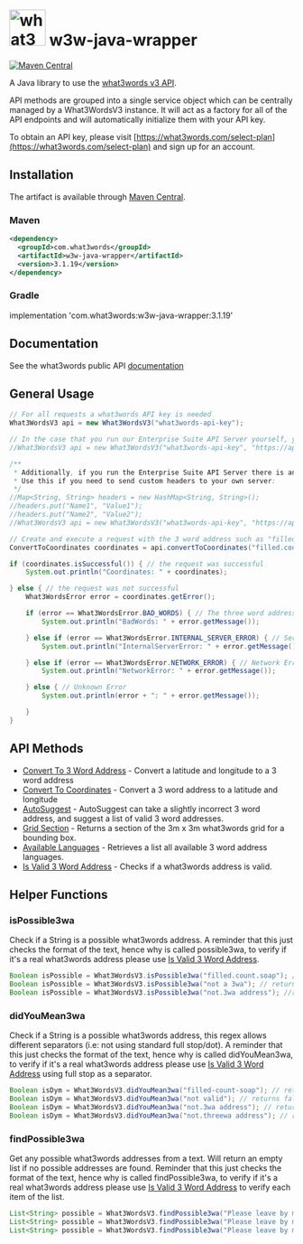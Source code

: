 # <img src="https://what3words.com/assets/images/w3w_square_red.png" width="64" height="64" alt="what3words">&nbsp;w3w-java-wrapper

[![Maven Central](https://img.shields.io/maven-central/v/com.what3words/w3w-java-wrapper)](https://central.sonatype.com/artifact/com.what3words/w3w-java-wrapper)

A Java library to use the [what3words v3 API](https://docs.what3words.com/api/v3/).

API methods are grouped into a single service object which can be centrally managed by a What3WordsV3 instance. It will act as a factory for all of the API endpoints and will automatically initialize them with your API key.

To obtain an API key, please visit [https://what3words.com/select-plan](https://what3words.com/select-plan) and sign up for an account.

## Installation

The artifact is available through <a href="https://search.maven.org/search?q=g:com.what3words">Maven Central</a>.

### Maven

```xml
<dependency>
  <groupId>com.what3words</groupId>
  <artifactId>w3w-java-wrapper</artifactId>
  <version>3.1.19</version>
</dependency>
```

### Gradle


implementation 'com.what3words:w3w-java-wrapper:3.1.19'

## Documentation

See the what3words public API [documentation](https://docs.what3words.com/api/v3/)

## General Usage

```Java
// For all requests a what3words API key is needed
What3WordsV3 api = new What3WordsV3("what3words-api-key");

// In the case that you run our Enterprise Suite API Server yourself, you may specify the URL to your own server like so:
//What3WordsV3 api = new What3WordsV3("what3words-api-key", "https://api.yourserver.com/v3/");

/**
 * Additionally, if you run the Enterprise Suite API Server there is another optional setup() parameter: customHeaders. 
 * Use this if you need to send custom headers to your own server:
 */
//Map<String, String> headers = new HashMap<String, String>();
//headers.put("Name1", "Value1");
//headers.put("Name2", "Value2");
//What3WordsV3 api = new What3WordsV3("what3words-api-key", "https://api.yourserver.com/v3/", headers);

// Create and execute a request with the 3 word address such as "filled.count.soap"
ConvertToCoordinates coordinates = api.convertToCoordinates("filled.count.soap").execute();

if (coordinates.isSuccessful()) { // the request was successful
    System.out.println("Coordinates: " + coordinates);

} else { // the request was not successful
    What3WordsError error = coordinates.getError();

    if (error == What3WordsError.BAD_WORDS) { // The three word address provided is invalid
        System.out.println("BadWords: " + error.getMessage());

    } else if (error == What3WordsError.INTERNAL_SERVER_ERROR) { // Server Error
        System.out.println("InternalServerError: " + error.getMessage());

    } else if (error == What3WordsError.NETWORK_ERROR) { // Network Error
        System.out.println("NetworkError: " + error.getMessage());

    } else { // Unknown Error
        System.out.println(error + ": " + error.getMessage());

    }
}
```

## API Methods

- [Convert To 3 Word Address](src/main/java/com/what3words/javawrapper/examples/ConvertTo3WAExample.java) - Convert a latitude and longitude to a 3 word address
- [Convert To Coordinates](src/main/java/com/what3words/javawrapper/examples/ConvertToCoordinatesExample.java) - Convert a 3 word address to a latitude and longitude
- [AutoSuggest](src/main/java/com/what3words/javawrapper/examples/AutosuggestExample.java) - AutoSuggest can take a slightly incorrect 3 word address, and suggest a list of valid 3 word addresses.
- [Grid Section](src/main/java/com/what3words/javawrapper/examples/GridSectionExample.java) - Returns a section of the 3m x 3m what3words grid for a bounding box.
- [Available Languages](src/main/java/com/what3words/javawrapper/examples/AvailableLanguagesExample.java) - Retrieves a list all available 3 word address languages.
- [Is Valid 3 Word Address](src/main/java/com/what3words/javawrapper/examples/IsValid3waExample.java) - Checks if a what3words address is valid.


## Helper Functions

### isPossible3wa
Check if a String is a possible what3words address. A reminder that this just checks the format of the text, hence why is called possible3wa, to verify if it's a real what3words address please use [Is Valid 3 Word Address](src/main/java/com/what3words/javawrapper/examples/IsValid3waExample.java).

```java
Boolean isPossible = What3WordsV3.isPossible3wa("filled.count.soap"); // returns true
Boolean isPossible = What3WordsV3.isPossible3wa("not a 3wa"); // returns false
Boolean isPossible = What3WordsV3.isPossible3wa("not.3wa address"); //returns false
```

### didYouMean3wa
Check if a String is a possible what3words address, this regex allows different separators (i.e: not using standard full stop/dot). A reminder that this just checks the format of the text, hence why is called didYouMean3wa, to verify if it's a real what3words address please use [Is Valid 3 Word Address](src/main/java/com/what3words/javawrapper/examples/IsValid3waExample.java) using full stop as a separator.

```java
Boolean isDym = What3WordsV3.didYouMean3wa("filled-count-soap"); // returns true
Boolean isDym = What3WordsV3.didYouMean3wa("not valid"); // returns false
Boolean isDym = What3WordsV3.didYouMean3wa("not.3wa address"); // returns false
Boolean isDym = What3WordsV3.didYouMean3wa("not.threewa address"); // returns true
```

### findPossible3wa
Get any possible what3words addresses from a text. Will return an empty list if no possible addresses are found. Reminder that this just checks the format of the text, hence why is called findPossible3wa, to verify if it's a real what3words address please use [Is Valid 3 Word Address](src/main/java/com/what3words/javawrapper/examples/IsValid3waExample.java) to verify each item of the list.

```java
List<String> possible = What3WordsV3.findPossible3wa("Please leave by my porch at filled.count.soap"); //returns ["filled.count.soap"]
List<String> possible = What3WordsV3.findPossible3wa("Please leave by my porch at filled.count.soap or deed.tulip.judge"); // returns ["filled.count.soap", "deed.tulip.judge"]
List<String> possible = What3WordsV3.findPossible3wa("Please leave by my porch at"); // returns []
```